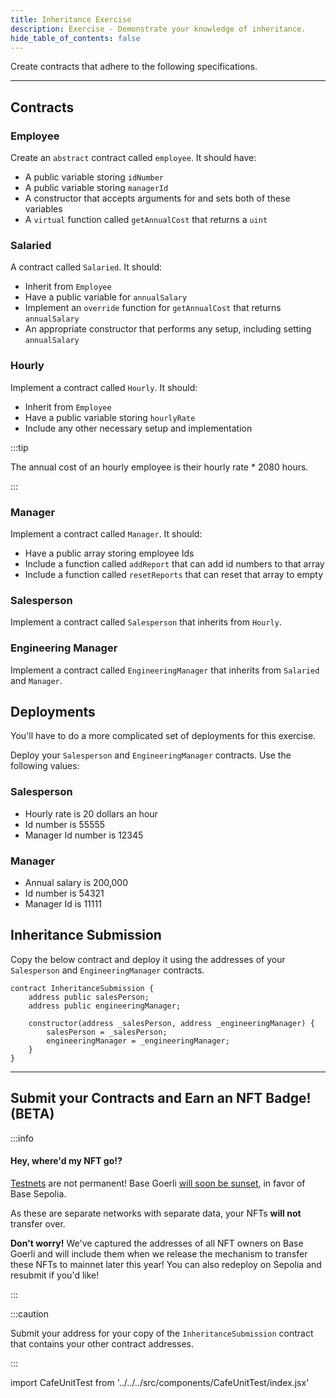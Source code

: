 ```yaml
---
title: Inheritance Exercise
description: Exercise - Demonstrate your knowledge of inheritance.
hide_table_of_contents: false
---
```


Create contracts that adhere to the following specifications.

---

## Contracts

### Employee

Create an `abstract` contract called `employee`. It should have:

- A public variable storing `idNumber`
- A public variable storing `managerId`
- A constructor that accepts arguments for and sets both of these variables
- A `virtual` function called `getAnnualCost` that returns a `uint`

### Salaried

A contract called `Salaried`. It should:

- Inherit from `Employee`
- Have a public variable for `annualSalary`
- Implement an `override` function for `getAnnualCost` that returns `annualSalary`
- An appropriate constructor that performs any setup, including setting `annualSalary`

### Hourly

Implement a contract called `Hourly`. It should:

- Inherit from `Employee`
- Have a public variable storing `hourlyRate`
- Include any other necessary setup and implementation

:::tip

The annual cost of an hourly employee is their hourly rate \* 2080 hours.

:::

### Manager

Implement a contract called `Manager`. It should:

- Have a public array storing employee Ids
- Include a function called `addReport` that can add id numbers to that array
- Include a function called `resetReports` that can reset that array to empty

### Salesperson

Implement a contract called `Salesperson` that inherits from `Hourly`.

### Engineering Manager

Implement a contract called `EngineeringManager` that inherits from `Salaried` and `Manager`.

## Deployments

You'll have to do a more complicated set of deployments for this exercise.

Deploy your `Salesperson` and `EngineeringManager` contracts. Use the following values:

### Salesperson

- Hourly rate is 20 dollars an hour
- Id number is 55555
- Manager Id number is 12345

### Manager

- Annual salary is 200,000
- Id number is 54321
- Manager Id is 11111

## Inheritance Submission

Copy the below contract and deploy it using the addresses of your `Salesperson` and `EngineeringManager` contracts.

```solidity
contract InheritanceSubmission {
    address public salesPerson;
    address public engineeringManager;

    constructor(address _salesPerson, address _engineeringManager) {
        salesPerson = _salesPerson;
        engineeringManager = _engineeringManager;
    }
}
```

---

## Submit your Contracts and Earn an NFT Badge! (BETA)

:::info

#### Hey, where'd my NFT go!?

[Testnets](../deployment-to-testnet/test-networks) are not permanent! Base Goerli [will soon be sunset](https://base.mirror.xyz/kkz1-KFdUwl0n23PdyBRtnFewvO48_m-fZNzPMJehM4), in favor of Base Sepolia.

As these are separate networks with separate data, your NFTs **will not** transfer over.

**Don't worry!** We've captured the addresses of all NFT owners on Base Goerli and will include them when we release the mechanism to transfer these NFTs to mainnet later this year! You can also redeploy on Sepolia and resubmit if you'd like!

:::

:::caution

Submit your address for your copy of the `InheritanceSubmission` contract that contains your other contract addresses.

:::

import CafeUnitTest from '../../../src/components/CafeUnitTest/index.jsx'

<CafeUnitTest nftNum={8}/>
